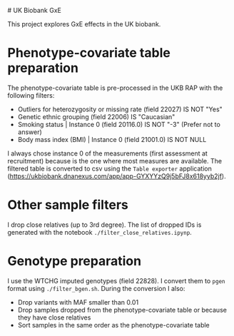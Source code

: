 # UK Biobank GxE

This project explores GxE effects in the UK biobank.

# Phenotype-covariate table preparation

The phenotype-covariate table is pre-processed in the UKB RAP with the following filters:

- Outliers for heterozygosity or missing rate (field 22027) IS NOT "Yes"
- Genetic ethnic grouping (field 22006) IS "Caucasian"
- Smoking status | Instance 0 (field 20116.0) IS NOT "-3" (Prefer not to answer)
- Body mass index (BMI) | Instance 0 (field 21001.0) IS NOT NULL

I always chose instance 0 of the measurements (first assessment at recruitment) because is the one where most measures are available.
The filtered table is converted to csv using the `Table exporter` application (https://ukbiobank.dnanexus.com/app/app-GYXYYzQ9j5bFJ8x618yyb2jf).

# Other sample filters

I drop close relatives (up to 3rd degree). The list of dropped IDs is generated with the notebook `./filter_close_relatives.ipynp`.

# Genotype preparation

I use the WTCHG imputed genotypes (field 22828). I convert them to `pgen` format using `./filter_bgen.sh`.
During the conversion I also:

- Drop variants with MAF smaller than 0.01
- Drop samples dropped from the phenotype-covariate table or because they have close relatives
- Sort samples in the same order as the phenotype-covariate table
